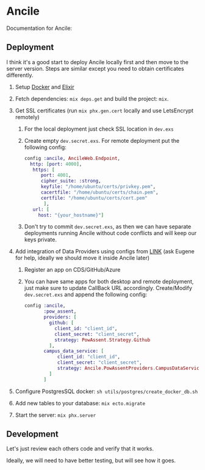 # Ancile


Documentation for Ancile: 


## Deployment

I think it's a good start to deploy Ancile locally first
and then move to the server version. Steps are similar 
except you need to obtain certificates differently. 

1. Setup [Docker](https://www.digitalocean.com/community/tutorials/how-to-install-and-use-docker-on-ubuntu-18-04)
 and [Elixir](https://elixir-lang.org/install.html)
1. Fetch dependencies: `mix deps.get` and build the project: `mix`.
1. Get SSL certificates (run `mix phx.gen.cert` locally and use LetsEncrypt remotely)
   1. For the local deployment just check SSL location in `dev.exs`
   1. Create empty `dev.secret.exs`. For remote deployment put the following config: 
   
        ```elixir
        config :ancile, AncileWeb.Endpoint,
          http: [port: 4000],
           https: [
              port: 4001,
              cipher_suite: :strong,
              keyfile: "/home/ubuntu/certs/privkey.pem",
              cacertfile: "/home/ubuntu/certs/chain.pem",
              certfile: "/home/ubuntu/certs/cert.pem"
               ],
           url: [
             host: "{your_hostname}"]
       ```
   1. Don't try to commit `dev.secret.exs`, as then we can have separate deployments
    running Ancile without code conflicts and will keep our keys private.
 
1. Add integration of Data Providers using configs from 
[LINK](https://github.com/ebagdasa/pow_assent)
(ask Eugene for help, ideally we should move it inside Ancile later)
   1. Register an app on CDS/GitHub/Azure
   1. You can have same apps for both desktop and 
   remote deployment, just make sure to update CallBack URL accordingly.
    Create/Modify `dev.secret.exs` and append the following config: 
   
        ```elixir
        config :ancile,
               :pow_assent,
               providers: [
                 github: [
                   client_id: "client_id",
                   client_secret: "client_secret",
                   strategy: PowAssent.Strategy.Github
                 ],
               campus_data_service: [
                    client_id: "client_id",
                    client_secret: "client_secret",
                    strategy: Ancile.PowAssentProviders.CampusDataService
                 ]
               ]
        ```
1. Configure PostgresSQL docker: `sh utils/postgres/create_docker_db.sh` 
1. Add new tables to your database: `mix ecto.migrate`
1. Start the server: `mix phx.server`


## Development 

Let's just review each others code and verify that it works. 

Ideally, we will need to have better testing, but will see how it goes. 
